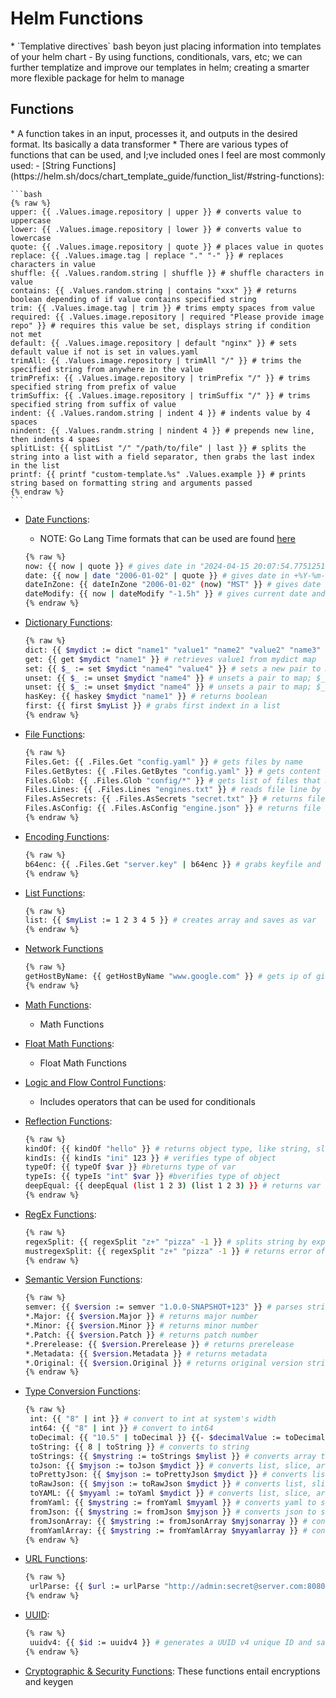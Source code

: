 <h1>Helm Functions</h1>
* `Templative directives` bash beyon just placing information into templates of your helm chart
  - By using functions, conditionals, vars, etc; we can further templatize and improve our templates in helm; creating a smarter more flexible package for helm to manage

<h2>Functions</h2>
* A function takes in an input, processes it, and outputs in the desired format. Its basically a data transformer
* There are various types of functions that can be used, and I;ve included ones I feel are most commonly used:
  - [String Functions](https://helm.sh/docs/chart_template_guide/function_list/#string-functions):
 
    ```bash
    {% raw %}
    upper: {{ .Values.image.repository | upper }} # converts value to uppercase
    lower: {{ .Values.image.repository | lower }} # converts value to lowercase
    quote: {{ .Values.image.repository | quote }} # places value in quotes
    replace: {{ .Values.image.tag | replace "." "-" }} # replaces characters in value
    shuffle: {{ .Values.random.string | shuffle }} # shuffle characters in value
    contains: {{ .Values.random.string | contains "xxx" }} # returns boolean depending of if value contains specified string
    trim: {{ .Values.image.tag | trim }} # trims empty spaces from value
    required: {{ .Values.image.repository | required "Please provide image repo" }} # requires this value be set, displays string if condition not met
    default: {{ .Values.image.repository | default "nginx" }} # sets default value if not is set in values.yaml
    trimAll: {{ .Values.image.repository | trimAll "/" }} # trims the specified string from anywhere in the value
    trimPrefix: {{ .Values.image.repository | trimPrefix "/" }} # trims specified string from prefix of value
    trimSuffix: {{ .Values.image.repository | trimSuffix "/" }} # trims specified string from suffix of value
    indent: {{ .Values.random.string | indent 4 }} # indents value by 4 spaces
    nindent: {{ .Values.randm.string | nindent 4 }} # prepends new line, then indents 4 spaes
    splitList: {{ splitList "/" "/path/to/file" | last }} # splits the string into a list with a field separator, then grabs the last index in the list
    printf: {{ printf "custom-template.%s" .Values.example }} # prints string based on formatting string and arguments passed 
    {% endraw %}
    ```

  - [Date Functions](https://helm.sh/docs/chart_template_guide/function_list/#date-functions):
    * NOTE: Go Lang Time formats that can be used are found [here](https://eoyebami.github.io/posts/k8s/helm/2024-04-15-helm-date-formats.html)
  
    ```bash
    {% raw %}
    now: {{ now | quote }} # gives date in "2024-04-15 20:07:54.775125162 +0000 UTC m=+0.052137226" format and adds quotes
    date: {{ now | date "2006-01-02" | quote }} # gives date in +%Y-%m-%d format and adds quotes
    dateInZone: {{ dateInZone "2006-01-02" (now) "MST" }} # gives date in +%Y-%m-%d in specified TZ and quotes
    dateModify: {{ now | dateModify "-1.5h" }} # gives current date and removes 1.5h 
    {% endraw %}
    ```

  - [Dictionary Functions](https://helm.sh/docs/chart_template_guide/function_list/#dictionaries-and-dict-functions):
 
    ```bash
    {% raw %}
    dict: {{ $mydict := dict "name1" "value1" "name2" "value2" "name3" "value 3" }} # creates a map with values specified
    get: {{ get $mydict "name1" }} # retrieves value1 from mydict map
    set: {{ $_ := set $mydict "name4" "value4" }} # sets a new pair to map; $_ traps output
    unset: {{ $_ := unset $mydict "name4" }} # unsets a pair to map; $_ traps output
    unset: {{ $_ := unset $mydict "name4" }} # unsets a pair to map; $_ traps output
    hasKey: {{ haskey $mydict "name1" }} # returns boolean
    first: {{ first $myList }} # grabs first indext in a list
    {% endraw %}
    ```
    
  - [File Functions](https://helm.sh/docs/chart_template_guide/builtin_objects/):
   
    ```bash
    {% raw %}
    Files.Get: {{ .Files.Get "config.yaml" }} # gets files by name
    Files.GetBytes: {{ .Files.GetBytes "config.yaml" }} # gets content of files as bytes
    Files.Glob: {{ .Files.Glob "config/*" }} # gets list of files that match this pattern
    Files.Lines: {{ .Files.Lines "engines.txt" }} # reads file line by line, for functions iterating over lines in a file
    Files.AsSecrets: {{ .Files.AsSecrets "secret.txt" }} # returns file body as base64encoded string
    Files.AsConfig: {{ .Files.AsConfig "engine.json" }} # returns file body as yaml map
    {% endraw %}
    ```
 
  - [Encoding Functions](https://helm.sh/docs/chart_template_guide/function_list/#encoding-functions):
     
    ```bash
    {% raw %}
    b64enc: {{ .Files.Get "server.key" | b64enc }} # grabs keyfile and encodes 
    {% endraw %}
    ```

  - [List Functions](https://helm.sh/docs/chart_template_guide/function_list/#lists-and-list-functions):

    ```bash
    {% raw %}
    list: {{ $myList := 1 2 3 4 5 }} # creates array and saves as var
    {% endraw %}
    ```

  - [Network Functions](https://helm.sh/docs/chart_template_guide/function_list/#network-functions)
 
    ```bash
    {% raw %}
    getHostByName: {{ getHostByName "www.google.com" }} # gets ip of given domain
    {% endraw %}
    ```

  - [Math Functions](https://helm.sh/docs/chart_template_guide/function_list/#math-functions):
    * Math Functions

  - [Float Math Functions](https://helm.sh/docs/chart_template_guide/function_list/#math-functions):
    * Float Math Functions

  - [Logic and Flow Control Functions](https://helm.sh/docs/chart_template_guide/function_list/#logic-and-flow-control-functions):
    * Includes operators that can be used for conditionals

  - [Reflection Functions](https://helm.sh/docs/chart_template_guide/function_list/#reflection-functions):
 
    ```bash
    {% raw %}
    kindOf: {{ kindOf "hello" }} # returns object type, like string, slice, int64, and bool
    kindIs: {{ kindIs "ini" 123 }} # verifies type of object
    typeOf: {{ typeOf $var }} #breturns type of var
    typeIs: {{ typeIs "int" $var }} #bverifies type of object
    deepEqual: {{ deepEqual (list 1 2 3) (list 1 2 3) }} # returns var depending on if 2 values are deeply equal
    {% endraw %}
    ```

  - [RegEx Functions](https://helm.sh/docs/chart_template_guide/function_list/#regular-expressions):
 
    ```bash
    {% raw %}
    regexSplit: {{ regexSplit "z+" "pizza" -1 }} # splits string by experssions and returns slices of the string, -1 returns all
    mustregexSplit: {{ regexSplit "z+" "pizza" -1 }} # returns error of template engine if theres a problem
    {% endraw %}
    ```

  - [Semantic Version Functions](https://helm.sh/docs/chart_template_guide/function_list/#semantic-version-functions):
 
    ```bash
    {% raw %}
    semver: {{ $version := semver "1.0.0-SNAPSHOT+123" }} # parses string to semantic version
    *.Major: {{ $version.Major }} # returns major number
    *.Minor: {{ $version.Minor }} # returns minor number
    *.Patch: {{ $version.Patch }} # returns patch number
    *.Prerelease: {{ $version.Prerelease }} # returns prerelease
    *.Metadata: {{ $version.Metadata }} # returns metadata
    *.Original: {{ $version.Original }} # returns original version string
    {% endraw %}
    ```

  - [Type Conversion Functions](https://helm.sh/docs/chart_template_guide/function_list/#type-conversion-functions):
 
    ```bash
    {% raw %}
     int: {{ "8" | int }} # convert to int at system's width
     int64: {{ "8" | int }} # convert to int64
     toDecimal: {{ "10.5" | toDecimal }} {{- $decimalValue := toDecimal "10.5" }} # converts string to decimal
     toString: {{ 8 | toString }} # converts to string
     toStrings: {{ $mystring := toStrings $mylist }} # converts array to list of strings
     toJson: {{ $myjson := toJson $mydict }} # converts list, slice, array, dict, or object, to json
     toPrettyJson: {{ $myjson := toPrettyJson $mydict }} # converts list, slice, array, dict, or object, to indented json
     toRawJson: {{ $myjson := toRawJson $mydict }} # converts list, slice, array, dict, or object, to unescaped json
     toYAML: {{ $myyaml := toYaml $mydict }} # converts list, slice, array, dict, or object, to yaml
     fromYaml: {{ $mystring := fromYaml $myyaml }} # converts yaml to string, which you can call like $mystring.name
     fromJson: {{ $mystring := fromJson $myjson }} # converts json to string, which you can call like $mystring.name
     fromJsonArray: {{ $mystring := fromJsonArray $myjsonarray }} # converts json array to list, which you can call similarly to fromJson, range condition will be needed
     fromYamlArray: {{ $mystring := fromYamlArray $myyamlarray }} # converts yaml array to list, which you can call similarly to fromYaml, range condition will be needed
    {% endraw %}
    ```

  - [URL Functions](https://helm.sh/docs/chart_template_guide/function_list/#url-functions):
  
    ```bash
    {% raw %}
     urlParse: {{ $url := urlParse "http://admin:secret@server.com:8080/api?list=false#anchor" }} # returns dict, which values for scheme, host, path, query, opaque, fragment, and userinfo
    {% endraw %}
    ```

  - [UUID](https://helm.sh/docs/chart_template_guide/function_list/#uuid-functions):
 
    ```bash
    {% raw %}
     uuidv4: {{ $id := uuidv4 }} # generates a UUID v4 unique ID and saves it to a var
    {% endraw %}
    ```

  - [Cryptographic & Security Functions](https://helm.sh/docs/chart_template_guide/function_list/#cryptographic-and-security-functions):
     These functions entail encryptions and keygen
